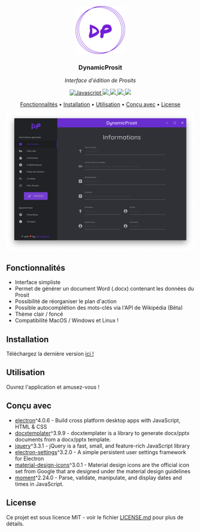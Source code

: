 <p align="center"><img src="build/icon.png" height="128" alt="DynamicProsit"></p>
<h3 align="center">DynamicProsit</h3>
<p align="center"><i>Interface d'édition de Prosits</i><p>

<p align="center">
  <a href="https://forthebadge.com">
    <img src="https://forthebadge.com/images/badges/made-with-javascript.svg" alt="Javascript">
  </a>
  <a href="https://forthebadge.com">
      <img src="https://forthebadge.com/images/badges/powered-by-water.svg">
  </a>
  <a href="https://github.com/Leafgard/DynamicProsit/issues">
      <img src="https://img.shields.io/github/issues/Leafgard/DynamicProsit.svg?style=for-the-badge">
  </a>
  <a href="https://github.com/Leafgard/DynamicProsit/stargazers">
      <img src="https://img.shields.io/github/stars/Leafgard/DynamicProsit.svg?style=for-the-badge">
  </a>
  <a href="https://paypal.me/Leafgard">
    <img src="https://img.shields.io/badge/$-donate-ff69b4.svg?maxAge=2592000&amp;style=for-the-badge">
  </a>
</p>

<p align="center">
  <a href="#fonctionnalites">Fonctionnalités</a> •
  <a href="#installation">Installation</a> •
  <a href="#utilisation">Utilisation</a> •
  <a href="#concu-avec">Conçu avec</a> •
  <a href="#license">License</a>
</p>

<p align="center"><img src="assets/img/example.png" alt="DynamicProsit"></p>

## Fonctionnalités

* Interface simpliste
* Permet de générer un document Word (.docx) contenant les données du Prosit
* Possibilité de réorganiser le plan d'action
* Possible autocomplétion des mots-clés via l'API de Wikipédia (Bêta)
* Thème clair / foncé
* Compatibilité MacOS / Windows et Linux !

## Installation

Téléchargez la dernière version [ici !](https://github.com/Leafgard/DynamicProsit/releases)

## Utilisation

Ouvrez l'application et amusez-vous !

## Conçu avec

* [electron](https://www.electronjs.org)^4.0.6 - Build cross platform desktop apps with JavaScript, HTML & CSS
* [docxtemplater](https://www.npmjs.com/package/docxtemplater)^3.9.9 - docxtemplater is a library to generate docx/pptx documents from a docx/pptx template.
* [jquery](https://www.npmjs.com/package/jquery)^3.3.1 - jQuery is a fast, small, and feature-rich JavaScript library
* [electron-settings](https://www.npmjs.com/package/electron-settings)^3.2.0 - A simple persistent user settings framework for Electron
* [material-design-icons](https://www.npmjs.com/package/material-design-icons)^3.0.1 - Material design icons are the official icon set from Google that are designed under the material design guidelines
* [moment](https://momentjs.com/)^2.24.0 - Parse, validate, manipulate, and display dates and times in JavaScript.

## License

Ce projet est sous licence MIT - voir le fichier [LICENSE.md](LICENSE.md) pour plus de détails.
